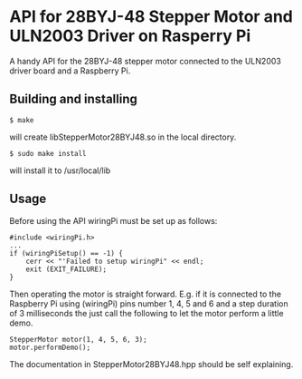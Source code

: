 # API for 28BYJ-48 Stepper Motor and ULN2003 Driver on Rasperry Pi

A handy API for the 28BYJ-48 stepper motor connected to the ULN2003 driver board and a Raspberry Pi.

## Building and installing

`$ make`

will create libStepperMotor28BYJ48.so in the local directory.

`$ sudo make install`

will install it to /usr/local/lib

## Usage

Before using the API wiringPi must be set up as follows:

```
#include <wiringPi.h>
...
if (wiringPiSetup() == -1) {
	cerr << "'Failed to setup wiringPi" << endl;
	exit (EXIT_FAILURE);
}
```

Then operating the motor is straight forward. E.g. if it is
connected to the Raspberry Pi using (wiringPi) pins number 1, 4, 5 and 6
and a step duration of 3 milliseconds the just call the following to
let the motor perform a little demo.

```
StepperMotor motor(1, 4, 5, 6, 3);
motor.performDemo();
```

The documentation in StepperMotor28BYJ48.hpp should be self explaining.